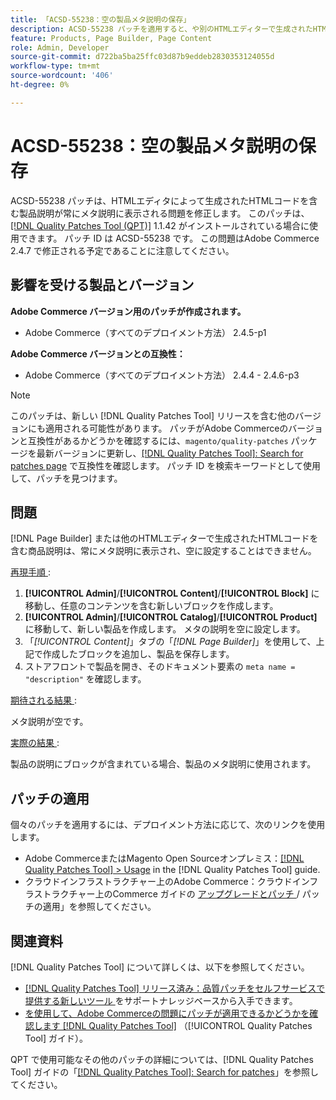 ```yaml
---
title: 「ACSD-55238：空の製品メタ説明の保存」
description: ACSD-55238 パッチを適用すると、や別のHTMLエディターで生成されたHTMLコードを含む製品説明が常にメタ説明に表示され  [!DNL Page Builder]  空に設定できないAdobe Commerceの問題が修正されます。
feature: Products, Page Builder, Page Content
role: Admin, Developer
source-git-commit: d722ba5ba25ffc03d87b9eddeb2830353124055d
workflow-type: tm+mt
source-wordcount: '406'
ht-degree: 0%

---
```


# ACSD-55238：空の製品メタ説明の保存

ACSD-55238 パッチは、HTMLエディタによって生成されたHTMLコードを含む製品説明が常にメタ説明に表示される問題を修正します。 このパッチは、[[!DNL Quality Patches Tool (QPT)]](https://experienceleague.adobe.com/en/docs/commerce-knowledge-base/kb/announcements/commerce-announcements/magento-quality-patches-released-new-tool-to-self-serve-quality-patches) 1.1.42 がインストールされている場合に使用できます。 パッチ ID は ACSD-55238 です。 この問題はAdobe Commerce 2.4.7 で修正される予定であることに注意してください。

## 影響を受ける製品とバージョン

**Adobe Commerce バージョン用のパッチが作成されます。**

* Adobe Commerce（すべてのデプロイメント方法） 2.4.5-p1

**Adobe Commerce バージョンとの互換性：**

* Adobe Commerce（すべてのデプロイメント方法） 2.4.4 - 2.4.6-p3

>[!NOTE]
>
>このパッチは、新しい [!DNL Quality Patches Tool] リリースを含む他のバージョンにも適用される可能性があります。 パッチがAdobe Commerceのバージョンと互換性があるかどうかを確認するには、`magento/quality-patches` パッケージを最新バージョンに更新し、[[!DNL Quality Patches Tool]: Search for patches page](https://experienceleague.adobe.com/tools/commerce-quality-patches/index.html) で互換性を確認します。 パッチ ID を検索キーワードとして使用して、パッチを見つけます。

## 問題

[!DNL Page Builder] または他のHTMLエディターで生成されたHTMLコードを含む商品説明は、常にメタ説明に表示され、空に設定することはできません。

<u> 再現手順 </u>:

1. **[!UICONTROL Admin]**/**[!UICONTROL Content]**/**[!UICONTROL Block]** に移動し、任意のコンテンツを含む新しいブロックを作成します。
1. **[!UICONTROL Admin]**/**[!UICONTROL Catalog]**/**[!UICONTROL Product]** に移動して、新しい製品を作成します。 メタの説明を空に設定します。
1. 「*[!UICONTROL Content]*」タブの「*[!DNL Page Builder]*」を使用して、上記で作成したブロックを追加し、製品を保存します。
1. ストアフロントで製品を開き、そのドキュメント要素の `meta name = "description"` を確認します。

<u> 期待される結果 </u>:

メタ説明が空です。

<u> 実際の結果 </u>:

製品の説明にブロックが含まれている場合、製品のメタ説明に使用されます。

## パッチの適用

個々のパッチを適用するには、デプロイメント方法に応じて、次のリンクを使用します。

* Adobe CommerceまたはMagento Open Sourceオンプレミス：[[!DNL Quality Patches Tool] > Usage](https://experienceleague.adobe.com/docs/commerce-operations/tools/quality-patches-tool/usage.html) in the [!DNL Quality Patches Tool] guide.
* クラウドインフラストラクチャー上のAdobe Commerce：クラウドインフラストラクチャー上のCommerce ガイドの [ アップグレードとパッチ ](https://experienceleague.adobe.com/docs/commerce-cloud-service/user-guide/develop/upgrade/apply-patches.html)/ パッチの適用」を参照してください。

## 関連資料

[!DNL Quality Patches Tool] について詳しくは、以下を参照してください。

* [[!DNL Quality Patches Tool]  リリース済み：品質パッチをセルフサービスで提供する新しいツール ](https://experienceleague.adobe.com/en/docs/commerce-knowledge-base/kb/announcements/commerce-announcements/magento-quality-patches-released-new-tool-to-self-serve-quality-patches) をサポートナレッジベースから入手できます。
* [ を使用して、Adobe Commerceの問題にパッチが適用できるかどうかを確認します  [!DNL Quality Patches Tool]](/help/tools/quality-patches-tool/patches-available-in-qpt/check-patch-for-magento-issue-with-magento-quality-patches.md) （[!UICONTROL Quality Patches Tool] ガイド）。


QPT で使用可能なその他のパッチの詳細については、[!DNL Quality Patches Tool] ガイドの「[[!DNL Quality Patches Tool]: Search for patches](https://experienceleague.adobe.com/tools/commerce-quality-patches/index.html)」を参照してください。
